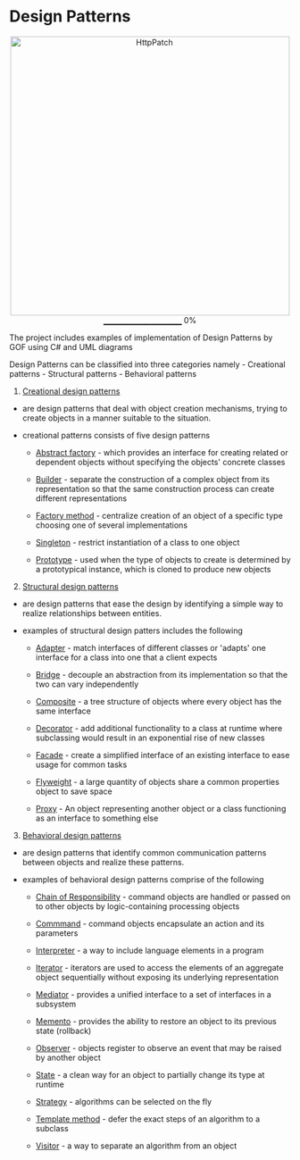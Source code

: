 # Design Patterns

<p align="center">
  <img src="https://www.d.umn.edu/~gshute/softeng/new/design_patterns/images/list.png" alt="HttpPatch" width="500"/>
  ▁▁▁▁▁▁▁▁▁▁▁▁▁ 0%
</p>

The project includes examples of implementation of Design Patterns by GOF using C# and UML diagrams

Design Patterns can be classified into three categories namely
	- Creational patterns
	- Structural patterns
	- Behavioral patterns

1. [Creational design patterns](https://en.wikipedia.org/wiki/Creational_pattern)
 - are design patterns that deal with object creation mechanisms, trying to create objects in a manner suitable to the situation.
 - creational patterns consists of five design patterns
 	
	* [Abstract factory](https://en.wikipedia.org/wiki/Abstract_factory_pattern) - which provides an interface for creating related or dependent objects without specifying the objects' concrete classes
						
	* [Builder](https://en.wikipedia.org/wiki/Builder_pattern) - separate the construction of a complex object from its representation so that the same construction process can create different representations

	* [Factory method](https://en.wikipedia.org/wiki/Factory_method_pattern) - centralize creation of an object of a specific type choosing one of several implementations
								
	* [Singleton](https://en.wikipedia.org/wiki/Singleton_pattern) - restrict instantiation of a class to one object

	* [Prototype](https://en.wikipedia.org/wiki/Prototype_pattern) - used when the type of objects to create is determined by a prototypical instance, which is cloned to produce new objects

2. [Structural design patterns](https://en.wikipedia.org/wiki/Structural_pattern)
 - are design patterns that ease the design by identifying a simple way to realize relationships between entities.

- examples of structural design patters includes the following
	
	* [Adapter](https://en.wikipedia.org/wiki/Adapter_pattern) - match interfaces of different classes or 'adapts' one interface for a class into one that a client expects

	* [Bridge](https://en.wikipedia.org/wiki/Bridge_pattern) - decouple an abstraction from its implementation so that the two	can vary independently

	* [Composite](https://en.wikipedia.org/wiki/Composite_pattern) - a tree structure of objects where every object has the same interface
						
	* [Decorator](https://en.wikipedia.org/wiki/Decorator_pattern) - add additional functionality to a class at runtime where subclassing would result in an exponential rise of new classes

	* [Facade](https://en.wikipedia.org/wiki/Facade_pattern) - create a simplified interface of an existing interface to ease usage for common tasks

	* [Flyweight](https://en.wikipedia.org/wiki/Flyweight_pattern) - a large quantity of objects share a common properties object to save space
						
	* [Proxy](https://en.wikipedia.org/wiki/Proxy_pattern) - An object representing another object or a class functioning as an interface to something else
					
3. [Behavioral design patterns](https://en.wikipedia.org/wiki/Behavioral_pattern)
 - are design patterns that identify common communication patterns between objects and 	 realize these patterns.

 - examples of behavioral design patterns comprise of the following

	* [Chain of Responsibility](https://en.wikipedia.org/wiki/Chain_of_responsibility_pattern) - command objects are handled or passed on to other objects by logic-containing processing objects
						
	* [Commmand](https://en.wikipedia.org/wiki/Command_pattern) - command objects encapsulate an action and its parameters

	* [Interpreter](https://en.wikipedia.org/wiki/Interpreter_pattern) - a way to include language elements in a program

	* [Iterator](https://en.wikipedia.org/wiki/Iterator_pattern) - iterators are used to access the elements of an aggregate object sequentially without exposing its underlying representation

	* [Mediator](https://en.wikipedia.org/wiki/Mediator_pattern) - provides a unified interface to a set of interfaces in a subsystem

	* [Memento](https://en.wikipedia.org/wiki/Memento_pattern) - provides the ability to restore an object to its previous state (rollback)
					
	* [Observer](https://en.wikipedia.org/wiki/Observer_pattern) - objects register to observe an event that may be raised by another object

	* [State](https://en.wikipedia.org/wiki/State_pattern) - a clean way for an object to partially change its type at runtime

	* [Strategy](https://en.wikipedia.org/wiki/Strategy_pattern) - algorithms can be selected on the fly

	* [Template method](https://en.wikipedia.org/wiki/Template_method_pattern) - defer the exact steps of an algorithm to a subclass

	* [Visitor](https://en.wikipedia.org/wiki/Visitor_pattern) - a way to separate an algorithm from an object
